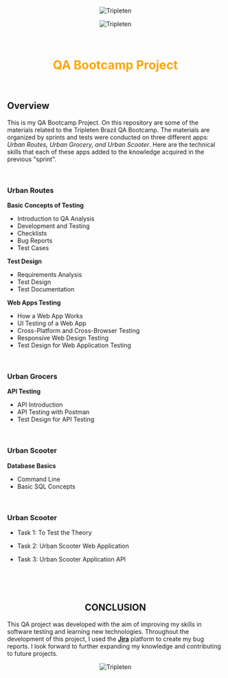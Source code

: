 <div align="center">

![Tripleten](https://uspto.report/TM/98041965/mark)


![Tripleten](https://media.licdn.com/dms/image/D5612AQFoqE2L_kJhjA/article-cover_image-shrink_720_1280/0/1713380963874?e=2147483647&v=beta&t=tYud7Djt_oalBXejysxB5CCWCrVXI1rn6ZZ_Jr0Putc)


</div>

&nbsp;
<div align="center">

# <span style="color:orange"> QA Bootcamp Project </span>


</div>

&nbsp;

## Overview
This is my  QA Bootcamp Project. On this repository are some of the materials related to the Tripleten Brazil QA Bootcamp. The materials are organized by sprints and tests were conducted on three different apps: *Urban Routes, Urban Grocery, and Urban Scooter*.
Here are the technical skills that each of these apps added to the knowledge acquired in the previous "sprint".



&nbsp;


### Urban Routes
**Basic Concepts of Testing**
- Introduction to QA Analysis
- Development and Testing
- Checklists
- Bug Reports
- Test Cases

**Test Design**
- Requirements Analysis
- Test Design
- Test Documentation

**Web Apps Testing**
- How a Web App Works
- UI Testing of a Web App
- Cross-Platform and Cross-Browser Testing
- Responsive Web Design Testing
- Test Design for Web Application Testing
  
&nbsp;
### Urban Grocers
**API Testing**
- API Introduction
- API Testing with Postman
- Test Design for API Testing
  
&nbsp;
### Urban Scooter
**Database Basics**
- Command Line
- Basic SQL Concepts
  
&nbsp;
### Urban Scooter
- Task 1: To Test the Theory
- Task 2: Urban Scooter Web Application
- Task 3: Urban Scooter Application API

  &nbsp;


<div align="center">


  &nbsp;

## **CONCLUSION**

</div>



This QA project was developed with the aim of improving my skills in software testing and learning new technologies. Throughout the development of this project, I used the **[Jira](https://angela-ribeiro.atlassian.net/jira/projects?selectedProjectType=software)** platform to create my bug reports. I look forward to further expanding my knowledge and contributing to future projects. 

<div align="center">

![Tripleten](https://d1h6w5f3g2yoyh.cloudfront.net/usa-main/tild6163-3230-4561-b034-623337663330__qa.png.webp)

</div>
